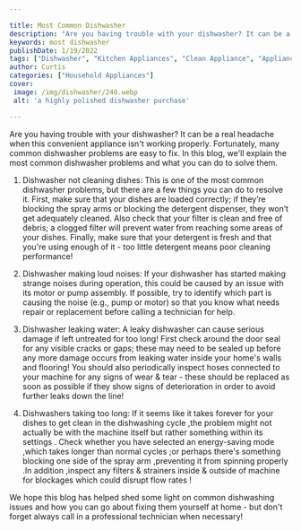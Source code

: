 ```yaml
---

title: Most Common Dishwasher
description: "Are you having trouble with your dishwasher? It can be a real headache when this convenient appliance isn't working properly. Fort...you wont regret reading on"
keywords: most dishwasher
publishDate: 1/19/2022
tags: ["Dishwasher", "Kitchen Appliances", "Clean Appliance", "Appliance Guide"]
author: Curtis
categories: ["Household Appliances"]
cover: 
 image: /img/dishwasher/246.webp
 alt: 'a highly polished dishwasher purchase'

---
```


Are you having trouble with your dishwasher? It can be a real headache when this convenient appliance isn't working properly. Fortunately, many common dishwasher problems are easy to fix. In this blog, we'll explain the most common dishwasher problems and what you can do to solve them. 

1. Dishwasher not cleaning dishes: This is one of the most common dishwasher problems, but there are a few things you can do to resolve it. First, make sure that your dishes are loaded correctly; if they’re blocking the spray arms or blocking the detergent dispenser, they won’t get adequately cleaned. Also check that your filter is clean and free of debris; a clogged filter will prevent water from reaching some areas of your dishes. Finally, make sure that your detergent is fresh and that you're using enough of it - too little detergent means poor cleaning performance! 

2. Dishwasher making loud noises: If your dishwasher has started making strange noises during operation, this could be caused by an issue with its motor or pump assembly. If possible, try to identify which part is causing the noise (e.g., pump or motor) so that you know what needs repair or replacement before calling a technician for help. 

3. Dishwasher leaking water: A leaky dishwasher can cause serious damage if left untreated for too long! First check around the door seal for any visible cracks or gaps; these may need to be sealed up before any more damage occurs from leaking water inside your home's walls and flooring! You should also periodically inspect hoses connected to your machine for any signs of wear & tear - these should be replaced as soon as possible if they show signs of deterioration in order to avoid further leaks down the line! 

 4. Dishwashers taking too long: If it seems like it takes forever for your dishes to get clean in the dishwashing cycle ,the problem might not actually be with the machine itself but rather something within its settings . Check whether you have selected an energy-saving mode ,which takes longer than normal cycles ;or perhaps there's something blocking one side of the spray arm ,preventing it from spinning properly .In addition ,inspect any filters & strainers inside & outside of machine for blockages which could disrupt flow rates !

We hope this blog has helped shed some light on common dishwashing issues and how you can go about fixing them yourself at home - but don't forget always call in a professional technician when necessary!
